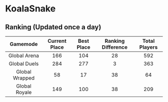 # KoalaSnake

## Ranking (Updated once a day)
| Gamemode | Current Place | Best Place | Ranking Difference | Total Players |
|:--------:|:-------------:|:----------:|:------------------:|:-------------:|
| Global Arena | 166 | 104 | 28 | 592 |
| Global Duels | 284 | 277 | 3 | 363 |
| Global Wrapped | 58 | 17 | 38 | 64 |
| Global Royale | 149 | 100 | 38 | 209 |

